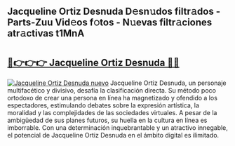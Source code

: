 ## Jacqueline Ortiz Desnuda D𝚎sn𝚞dos filtr𝚊dos - Parts-Zuu Vid𝚎os f𝚘tos - N𝚞evas filtr𝚊ciones atr𝚊ctivas t1MnA

# <h2><a href="http://mb3qk3.tromn.icu/?c=Jacqueline+Ortiz+Desnuda">🔗👉👉👉 Jacqueline Ortiz Desnuda 🔗🔗</a></h2>

[![Jacqueline Ortiz Desnuda nuevo](https://i.imgur.com/pEAQMta.gif)](http://mb3qk3.tromn.icu/?c=Jacqueline+Ortiz+Desnuda)
Jacqueline Ortiz Desnuda, un personaje multifacético y divisivo, desafía la clasificación directa. Su método poco ortodoxo de crear una persona en línea ha magnetizado y ofendido a los espectadores, estimulando debates sobre la expresión artística, la moralidad y las complejidades de las sociedades virtuales. A pesar de la ambigüedad de sus planes futuros, su huella en la cultura en línea es imborrable. Con una determinación inquebrantable y un atractivo innegable, el potencial de Jacqueline Ortiz Desnuda en el ámbito digital es ilimitado.
